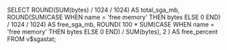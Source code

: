SELECT
  ROUND(SUM(bytes) / 1024 / 1024) AS total_sga_mb,
  ROUND(SUM(CASE WHEN name = 'free memory' THEN bytes ELSE 0 END) / 1024 / 1024) AS free_sga_mb,
  ROUND(
    100 * SUM(CASE WHEN name = 'free memory' THEN bytes ELSE 0 END) / SUM(bytes),
    2
  ) AS free_percent
FROM
  v$sgastat;

